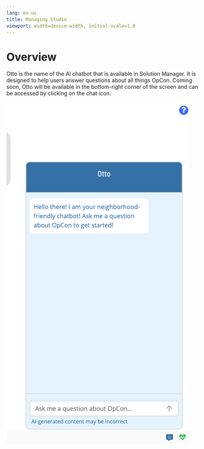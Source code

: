 ```yaml
---
lang: en-us
title: Managing Studio
viewport: width=device-width, initial-scale=1.0
---
```


# Overview

Otto is the name of the AI chatbot that is available in Solution Manager. It is designed to help users answer questions about all things OpCon. Coming soon, Otto will be available in the bottom-right corner of the screen and can be accessed by clicking on the chat icon.

![Chatbot](../../../../Resources/Images/SM/Otto/Chatbot-Overview.png "Chatbot")

